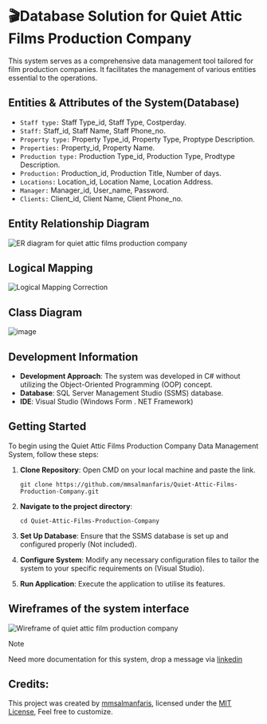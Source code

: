 # 🎬Database Solution for Quiet Attic Films Production Company

This system serves as a comprehensive data management tool tailored for film production companies. It facilitates the management of various entities essential to the operations.


## Entities & Attributes of the System(Database)
 - ``Staff type:`` Staff Type_id, Staff Type, Costperday.
 - ``Staff:`` Staff_id, Staff Name, Staff Phone_no.
 - ``Property type:`` Property Type_id, Property Type, Proptype Description.
 - ``Properties:`` Property_id, Property Name.
 - ``Production type:`` Production Type_id, Production Type, Prodtype Description.
 - ``Production:`` Production_id, Production Title, Number of days.
 - ``Locations:`` Location_id, Location Name, Location Address.
 - ``Manager:`` Manager_id, User_name, Password.
 - ``Clients:`` Client_id, Client Name, Client Phone_no.

   
## Entity Relationship Diagram

![ER diagram for quiet attic films production company](https://github.com/mmsalmanfaris/Quiet-Attic-Films-Production-Company/assets/110341513/72f51998-3538-4884-8709-6bfa44cfae6b)

## Logical Mapping

![Logical Mapping Correction](https://github.com/user-attachments/assets/d74695d9-cc6e-4de5-9e9e-e58dfbaea80c)

## Class Diagram

![image](https://github.com/user-attachments/assets/d933329d-1b81-420f-90d2-8b1164de6300)


## Development Information

- **Development Approach**: The system was developed in C# without utilizing the Object-Oriented Programming (OOP) concept.
- **Database**: SQL Server Management Studio (SSMS) database.
- **IDE**: Visual Studio (Windows Form . NET Framework)


## Getting Started

To begin using the Quiet Attic Films Production Company Data Management System, follow these steps:

1. **Clone Repository**: Open CMD on your local machine and paste the link.
   
   ```
   git clone https://github.com/mmsalmanfaris/Quiet-Attic-Films-Production-Company.git
   ```
2. **Navigate to the project directory**:
   
   ```
   cd Quiet-Attic-Films-Production-Company
   ```
4. **Set Up Database**: Ensure that the SSMS database is set up and configured properly (Not included).
5. **Configure System**: Modify any necessary configuration files to tailor the system to your specific requirements on (Visual Studio).
6. **Run Application**: Execute the application to utilise its features.


## Wireframes of the system interface 

![Wireframe of quiet attic film production company](https://github.com/mmsalmanfaris/Quiet-Attic-Films-Production-Company/assets/110341513/65e81bff-fbad-4601-91e5-f9e0a4ba74f2)


> [!NOTE]
> Need more documentation for this system, drop a message via [linkedin](https://www.linkedin.com/in/mmsalmanfaris/)

## Credits: 
This project was created by [mmsalmanfaris](https://www.linkedin.com/in/mmsalmanfaris/), licensed under the [MIT License](LICENSE), Feel free to customize.
